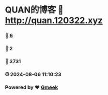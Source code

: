 # QUAN的博客 :link: http://quan.120322.xyz 
### :page_facing_up: [6](http://quan.120322.xyz/tag.html) 
### :speech_balloon: 2 
### :hibiscus: 3731 
### :alarm_clock: 2024-08-06 11:10:23 
### Powered by :heart: [Gmeek](https://github.com/Meekdai/Gmeek)
